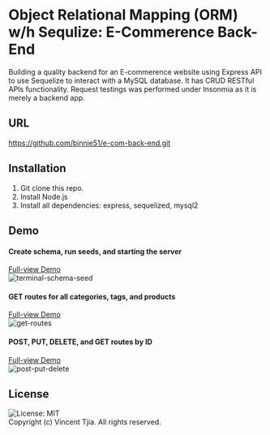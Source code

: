 # Object Relational Mapping (ORM) w/h Sequlize: E-Commerence Back-End
Building a quality backend for an E-commerence website using Express API to use Sequelize to interact with a MySQL database. It has CRUD RESTful APIs functionality. Request testings was performed under Insonmia as it is merely a backend app.

## URL 
https://github.com/binnie51/e-com-back-end.git

## Installation
1. Git clone this repo.
2. Install Node.js
3. Install all dependencies: express, sequelized, mysql2

## Demo
#### Create schema, run seeds, and starting the server
[Full-view Demo](https://drive.google.com/file/d/1Vvxttu-57dxib5014Hw03GCBInxHomPz/view)<br/>
![terminal-schema-seed](./video/terminalSetup.gif)

#### GET routes for all categories, tags, and products
[Full-view Demo](https://drive.google.com/file/d/1meSDHVSViUmFZ0FRYVdHX5MPknXLDERx/view)<br/>
![get-routes](./video/getRoutes.gif)

#### POST, PUT, DELETE, and GET routes by ID
[Full-view Demo](https://drive.google.com/file/d/1DiDgl5WdVq9z00hfsU1MgG_s33GhxBDd/view) <br/>
![post-put-delete](./video/crud-test.gif)

## License
![License: MIT](https://img.shields.io/badge/License-MIT-yellow.svg) <br/>
Copyright (c) Vincent Tjia. All rights reserved.